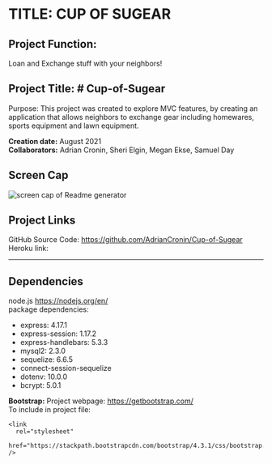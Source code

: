 # TITLE: CUP OF SUGEAR

## Project Function:  
Loan and Exchange stuff with your neighbors!

## Project Title: # Cup-of-Sugear
Purpose: This project was created to explore MVC features, by creating an application that allows neighbors to exchange gear including homewares, sports equipment and lawn equipment. 


**Creation date:** August 2021  
**Collaborators:** Adrian Cronin, Sheri Elgin, Megan Ekse, Samuel Day 

## Screen Cap
![screen cap of Readme generator](public/assets/img/screencap.png )

## Project Links
GitHub Source Code: https://github.com/AdrianCronin/Cup-of-Sugear 
Heroku link: 

***
## Dependencies 
node.js https://nodejs.org/en/  
package dependencies:  
 * express: 4.17.1  
 * express-session: 1.17.2  
 * express-handlebars: 5.3.3  
 * mysql2: 2.3.0  
 * sequelize: 6.6.5  
 * connect-session-sequelize  
 * dotenv: 10.0.0  
 * bcrypt: 5.0.1  

 **Bootstrap:** 
Project webpage: https://getbootstrap.com/  
To include in project file:
```
<link
  rel="stylesheet"
  href="https://stackpath.bootstrapcdn.com/bootstrap/4.3.1/css/bootstrap.min.css"
/>
```